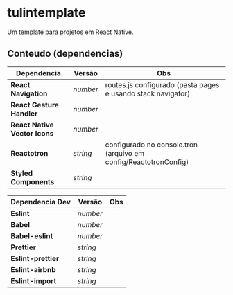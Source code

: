 # tulintemplate

Um template para projetos em React Native.

## Conteudo (dependencias)

| Dependencia                   | Versão   | Obs                                                              |
| ----------------------------- | -------- | ---------------------------------------------------------------- |
| **React Navigation**          | _number_ | routes.js configurado (pasta pages e usando stack navigator)     |
| **React Gesture Handler**     | _number_ |                                                                  |
| **React Native Vector Icons** | _number_ |                                                                  |
| **Reactotron**                | _string_ | configurado no console.tron (arquivo em config/ReactotronConfig) |
| **Styled Components**         | _string_ |                                                                  |

| Dependencia Dev     | Versão   | Obs |
| ------------------- | -------- | --- |
| **Eslint**          | _number_ |     |
| **Babel**           | _number_ |     |
| **Babel-eslint**    | _number_ |     |
| **Prettier**        | _string_ |     |
| **Eslint-prettier** | _string_ |     |
| **Eslint-airbnb**   | _string_ |     |
| **Eslint-import**   | _string_ |     |
